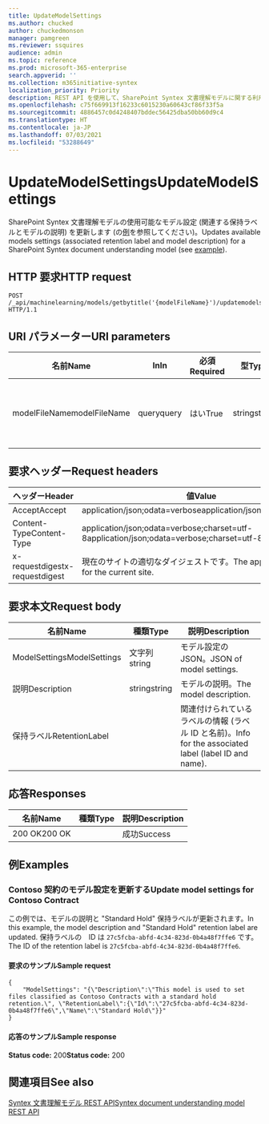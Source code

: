 ```yaml
---
title: UpdateModelSettings
ms.author: chucked
author: chuckedmonson
manager: pamgreen
ms.reviewer: ssquires
audience: admin
ms.topic: reference
ms.prod: microsoft-365-enterprise
search.appverid: ''
ms.collection: m365initiative-syntex
localization_priority: Priority
description: REST API を使用して、SharePoint Syntex 文書理解モデルに関する利用可能なモデル設定を更新します。
ms.openlocfilehash: c75f669913f16233c6015230a60643cf86f33f5a
ms.sourcegitcommit: 4886457c0d4248407bddec56425dba50bb60d9c4
ms.translationtype: HT
ms.contentlocale: ja-JP
ms.lasthandoff: 07/03/2021
ms.locfileid: "53288649"
---
```

# <a name="updatemodelsettings"></a><span data-ttu-id="5dff3-103">UpdateModelSettings</span><span class="sxs-lookup"><span data-stu-id="5dff3-103">UpdateModelSettings</span></span>

<span data-ttu-id="5dff3-104">SharePoint Syntex 文書理解モデルの使用可能なモデル設定 (関連する保持ラベルとモデルの説明) を更新します (の[例](rest-updatemodelsettings-method.md#examples)を参照してください)。</span><span class="sxs-lookup"><span data-stu-id="5dff3-104">Updates available models settings (associated retention label and model description) for a SharePoint Syntex document understanding model (see [example](rest-updatemodelsettings-method.md#examples)).</span></span>

## <a name="http-request"></a><span data-ttu-id="5dff3-105">HTTP 要求</span><span class="sxs-lookup"><span data-stu-id="5dff3-105">HTTP request</span></span>

```HTTP
POST /_api/machinelearning/models/getbytitle('{modelFileName}')/updatemodelsettings HTTP/1.1
```

## <a name="uri-parameters"></a><span data-ttu-id="5dff3-106">URI パラメーター</span><span class="sxs-lookup"><span data-stu-id="5dff3-106">URI parameters</span></span>

|<span data-ttu-id="5dff3-107">名前</span><span class="sxs-lookup"><span data-stu-id="5dff3-107">Name</span></span> |<span data-ttu-id="5dff3-108">In</span><span class="sxs-lookup"><span data-stu-id="5dff3-108">In</span></span> |<span data-ttu-id="5dff3-109">必須</span><span class="sxs-lookup"><span data-stu-id="5dff3-109">Required</span></span>|<span data-ttu-id="5dff3-110">型</span><span class="sxs-lookup"><span data-stu-id="5dff3-110">Type</span></span>|<span data-ttu-id="5dff3-111">説明</span><span class="sxs-lookup"><span data-stu-id="5dff3-111">Description</span></span>|
|-----|---|--------|----|-----------|
|<span data-ttu-id="5dff3-112">modelFileName</span><span class="sxs-lookup"><span data-stu-id="5dff3-112">modelFileName</span></span>|<span data-ttu-id="5dff3-113">query</span><span class="sxs-lookup"><span data-stu-id="5dff3-113">query</span></span>|<span data-ttu-id="5dff3-114">はい</span><span class="sxs-lookup"><span data-stu-id="5dff3-114">True</span></span>|<span data-ttu-id="5dff3-115">string</span><span class="sxs-lookup"><span data-stu-id="5dff3-115">string</span></span>|<span data-ttu-id="5dff3-116">Syntex モデル ファイル名です。</span><span class="sxs-lookup"><span data-stu-id="5dff3-116">Name of the Syntex model file.</span></span>|

## <a name="request-headers"></a><span data-ttu-id="5dff3-117">要求ヘッダー</span><span class="sxs-lookup"><span data-stu-id="5dff3-117">Request headers</span></span>

| <span data-ttu-id="5dff3-118">ヘッダー</span><span class="sxs-lookup"><span data-stu-id="5dff3-118">Header</span></span> | <span data-ttu-id="5dff3-119">値</span><span class="sxs-lookup"><span data-stu-id="5dff3-119">Value</span></span> |
|--------|-------|
|<span data-ttu-id="5dff3-120">Accept</span><span class="sxs-lookup"><span data-stu-id="5dff3-120">Accept</span></span>|<span data-ttu-id="5dff3-121">application/json;odata=verbose</span><span class="sxs-lookup"><span data-stu-id="5dff3-121">application/json;odata=verbose</span></span>|
|<span data-ttu-id="5dff3-122">Content-Type</span><span class="sxs-lookup"><span data-stu-id="5dff3-122">Content-Type</span></span>|<span data-ttu-id="5dff3-123">application/json;odata=verbose;charset=utf-8</span><span class="sxs-lookup"><span data-stu-id="5dff3-123">application/json;odata=verbose;charset=utf-8</span></span>|
|<span data-ttu-id="5dff3-124">x-requestdigest</span><span class="sxs-lookup"><span data-stu-id="5dff3-124">x-requestdigest</span></span>|<span data-ttu-id="5dff3-125">現在のサイトの適切なダイジェストです。</span><span class="sxs-lookup"><span data-stu-id="5dff3-125">The appropriate digest for the current site.</span></span>|

## <a name="request-body"></a><span data-ttu-id="5dff3-126">要求本文</span><span class="sxs-lookup"><span data-stu-id="5dff3-126">Request body</span></span>

|<span data-ttu-id="5dff3-127">名前</span><span class="sxs-lookup"><span data-stu-id="5dff3-127">Name</span></span>    |<span data-ttu-id="5dff3-128">種類</span><span class="sxs-lookup"><span data-stu-id="5dff3-128">Type</span></span>   |<span data-ttu-id="5dff3-129">説明</span><span class="sxs-lookup"><span data-stu-id="5dff3-129">Description</span></span> |
|--------|-------|-------|
|<span data-ttu-id="5dff3-130">ModelSettings</span><span class="sxs-lookup"><span data-stu-id="5dff3-130">ModelSettings</span></span>|<span data-ttu-id="5dff3-131">文字列</span><span class="sxs-lookup"><span data-stu-id="5dff3-131">string</span></span>|<span data-ttu-id="5dff3-132">モデル設定の JSON。</span><span class="sxs-lookup"><span data-stu-id="5dff3-132">JSON of model settings.</span></span>|
|<span data-ttu-id="5dff3-133">説明</span><span class="sxs-lookup"><span data-stu-id="5dff3-133">Description</span></span>|<span data-ttu-id="5dff3-134">string</span><span class="sxs-lookup"><span data-stu-id="5dff3-134">string</span></span>|<span data-ttu-id="5dff3-135">モデルの説明。</span><span class="sxs-lookup"><span data-stu-id="5dff3-135">The model description.</span></span>|
|<span data-ttu-id="5dff3-136">保持ラベル</span><span class="sxs-lookup"><span data-stu-id="5dff3-136">RetentionLabel</span></span>| |<span data-ttu-id="5dff3-137">関連付けられているラベルの情報 (ラベル ID と名前)。</span><span class="sxs-lookup"><span data-stu-id="5dff3-137">Info for the associated label (label ID and name).</span></span>|

## <a name="responses"></a><span data-ttu-id="5dff3-138">応答</span><span class="sxs-lookup"><span data-stu-id="5dff3-138">Responses</span></span>

| <span data-ttu-id="5dff3-139">名前</span><span class="sxs-lookup"><span data-stu-id="5dff3-139">Name</span></span>   | <span data-ttu-id="5dff3-140">種類</span><span class="sxs-lookup"><span data-stu-id="5dff3-140">Type</span></span>  | <span data-ttu-id="5dff3-141">説明</span><span class="sxs-lookup"><span data-stu-id="5dff3-141">Description</span></span>|
|--------|-------|------------|
|<span data-ttu-id="5dff3-142">200 OK</span><span class="sxs-lookup"><span data-stu-id="5dff3-142">200 OK</span></span>| |<span data-ttu-id="5dff3-143">成功</span><span class="sxs-lookup"><span data-stu-id="5dff3-143">Success</span></span>|

## <a name="examples"></a><span data-ttu-id="5dff3-144">例</span><span class="sxs-lookup"><span data-stu-id="5dff3-144">Examples</span></span>

### <a name="update-model-settings-for-contoso-contract"></a><span data-ttu-id="5dff3-145">Contoso 契約のモデル設定を更新する</span><span class="sxs-lookup"><span data-stu-id="5dff3-145">Update model settings for Contoso Contract</span></span>

<span data-ttu-id="5dff3-146">この例では、モデルの説明と "Standard Hold" 保持ラベルが更新されます。</span><span class="sxs-lookup"><span data-stu-id="5dff3-146">In this example, the model description and "Standard Hold" retention label are updated.</span></span> <span data-ttu-id="5dff3-147">保持ラベルの　ID は `27c5fcba-abfd-4c34-823d-0b4a48f7ffe6` です。</span><span class="sxs-lookup"><span data-stu-id="5dff3-147">The ID of the retention label is `27c5fcba-abfd-4c34-823d-0b4a48f7ffe6`.</span></span>

#### <a name="sample-request"></a><span data-ttu-id="5dff3-148">要求のサンプル</span><span class="sxs-lookup"><span data-stu-id="5dff3-148">Sample request</span></span>

```HTTP
{
    "ModelSettings": "{\"Description\":\"This model is used to set files classified as Contoso Contracts with a standard hold retention.\", \"RetentionLabel\":{\"Id\":\"27c5fcba-abfd-4c34-823d-0b4a48f7ffe6\",\"Name\":\"Standard Hold\"}}"
}

```

#### <a name="sample-response"></a><span data-ttu-id="5dff3-149">応答のサンプル</span><span class="sxs-lookup"><span data-stu-id="5dff3-149">Sample response</span></span>

<span data-ttu-id="5dff3-150">**Status code:** 200</span><span class="sxs-lookup"><span data-stu-id="5dff3-150">**Status code:** 200</span></span>

## <a name="see-also"></a><span data-ttu-id="5dff3-151">関連項目</span><span class="sxs-lookup"><span data-stu-id="5dff3-151">See also</span></span>

[<span data-ttu-id="5dff3-152">Syntex 文書理解モデル REST API</span><span class="sxs-lookup"><span data-stu-id="5dff3-152">Syntex document understanding model REST API</span></span>](syntex-model-rest-api.md)
